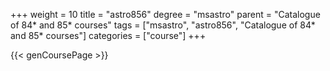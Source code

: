 +++
weight = 10
title = "astro856"
degree = "msastro"
parent = "Catalogue of 84* and 85* courses"
tags = ["msastro", "astro856", "Catalogue of 84* and 85* courses"]
categories = ["course"]
+++

{{< genCoursePage >}}

